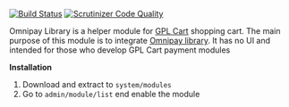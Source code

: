 [![Build Status](https://scrutinizer-ci.com/g/gplcart/omnipay_library/badges/build.png?b=master)](https://scrutinizer-ci.com/g/gplcart/omnipay_library/build-status/master)
[![Scrutinizer Code Quality](https://scrutinizer-ci.com/g/gplcart/omnipay_library/badges/quality-score.png?b=master)](https://scrutinizer-ci.com/g/gplcart/omnipay_library/?branch=master)

Omnipay Library is a helper module for [GPL Cart](https://github.com/gplcart/gplcart) shopping cart. The main purpose of this module is to integrate [Omnipay library](https://github.com/thephpleague/omnipay). It has no UI and intended for those who develop GPL Cart payment modules

**Installation**

1. Download and extract to `system/modules`
2. Go to `admin/module/list` end enable the module
